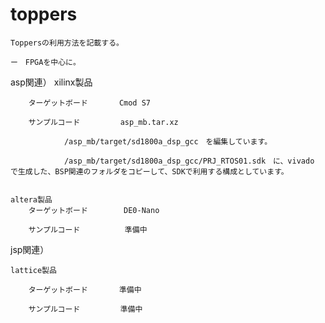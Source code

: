 # toppers

    Toppersの利用方法を記載する。
    
    ー　FPGAを中心に。


asp関連）
    xilinx製品

        ターゲットボード       Cmod S7

        サンプルコード         asp_mb.tar.xz

                /asp_mb/target/sd1800a_dsp_gcc　を編集しています。

                /asp_mb/target/sd1800a_dsp_gcc/PRJ_RTOS01.sdk　に、vivado で生成した、BSP関連のフォルダをコピーして、SDKで利用する構成としています。
    

    altera製品
        ターゲットボード        DE0-Nano

        サンプルコード          準備中


jsp関連）

    lattice製品

        ターゲットボード       準備中 
        
        サンプルコード         準備中


